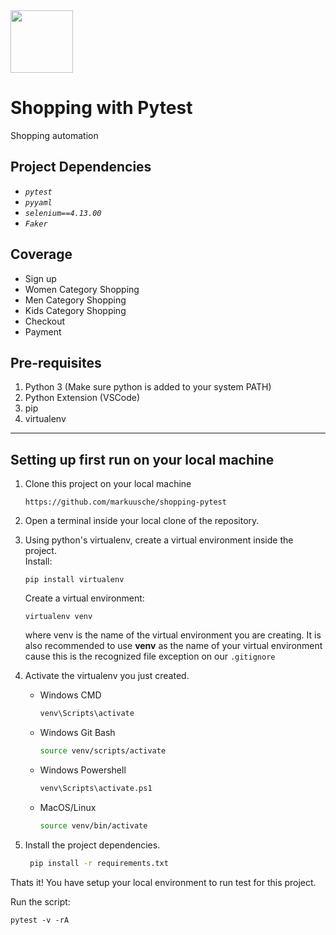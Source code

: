 <img src="https://cdn-icons-png.freepik.com/512/743/743007.png" width="100" />

Shopping with Pytest
======
Shopping automation

Project Dependencies
---------------------

- *`pytest`*
- *`pyyaml`*
- *`selenium==4.13.00`*
- *`Faker`*
  
Coverage
---------

  - Sign up
  - Women Category Shopping
  - Men Category Shopping
  - Kids Category Shopping
  - Checkout
  - Payment

Pre-requisites
--------------

1. Python 3 (Make sure python is added to your system PATH)
2. Python Extension (VSCode)
3. pip
4. virtualenv
------------------------------------------------
Setting up first run on your local machine
------------------------------------------

1. Clone this project on your local machine

   ```
   https://github.com/markuusche/shopping-pytest
   ```

3. Open a terminal inside your local clone of the repository.

4. Using python's virtualenv, create a virtual environment inside the project. <br>
   Install:
   ```
   pip install virtualenv
   ```
   Create a virtual environment:
   ```
   virtualenv venv
   ```

   where venv is the name of the virtual environment you are creating.
   It is also recommended to use __venv__ as the name of your virtual environment
   cause this is the recognized file exception on our ``.gitignore``

6. Activate the virtualenv you just created.
   
   * Windows CMD
      ```bash
      venv\Scripts\activate
      ```
   * Windows Git Bash
      ```bash
      source venv/scripts/activate
      ```
   * Windows Powershell
      ```bash
      venv\Scripts\activate.ps1
      ```
   * MacOS/Linux
      ```bash
     source venv/bin/activate
      ```

7. Install the project dependencies.
    ```bash
     pip install -r requirements.txt
    ```

Thats it! You have setup your local environment to run test for this project.


Run the script:

```
pytest -v -rA
```

</br>

